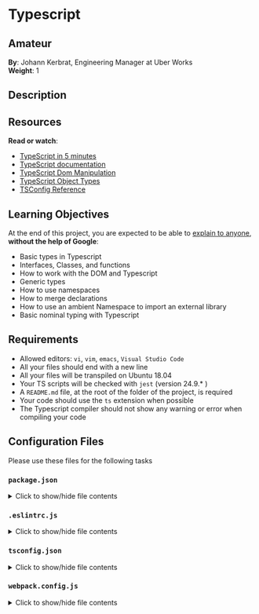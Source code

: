 # Typescript
## Amateur
**By**: Johann Kerbrat, Engineering Manager at Uber Works  
**Weight**: 1

## Description

## Resources
**Read or watch**:
- [TypeScript in 5 minutes](https://intranet.hbtn.io/rltoken/JBobnOShA2LO-xxTJAyKtw)
- [TypeScript documentation](https://intranet.hbtn.io/rltoken/jWy0GemmKgkvZbvp3BoPrw)
- [TypeScript Dom Manipulation](https://intranet.hbtn.io/rltoken/qr9K-gPTaev_T-iNzRJyVg)
- [TypeScript Object Types](https://intranet.hbtn.io/rltoken/KHeDw9pp8j4jiQLU1tP0EA)
- [TSConfig Reference](https://intranet.hbtn.io/rltoken/NJjLYB-m5iBNZCpzkmdYew)

## Learning Objectives
At the end of this project, you are expected to be able to [explain to anyone](https://intranet.hbtn.io/rltoken/oMJ6EN2QFDVJtFA6uU4f8Q), **without the help of Google**:
- Basic types in Typescript
- Interfaces, Classes, and functions
- How to work with the DOM and Typescript
- Generic types
- How to use namespaces
- How to merge declarations
- How to use an ambient Namespace to import an external library
- Basic nominal typing with Typescript

## Requirements
- Allowed editors: `vi`, `vim`, `emacs`, `Visual Studio Code`
- All your files should end with a new line
- All your files will be transpiled on Ubuntu 18.04
- Your TS scripts will be checked with `jest` (version 24.9.* )
- A `README.md` file, at the root of the folder of the project, is required
- Your code should use the `ts` extension when possible
- The Typescript compiler should not show any warning or error when compiling your code

## Configuration Files
Please use these files for the following tasks

### `package.json`
<details>
<summary>Click to show/hide file contents</summary>
```json
{
  "name": "typescript_dependencies",
  "version": "1.0.0",
  "description": "",
  "main": "index.js",
  "mode": "development",
  "scripts": {
    "start-dev": "webpack-dev-server",
    "build": "webpack",
    "test": "jest"
  },
  "keywords": [],
  "author": "",
  "license": "ISC",
  "devDependencies": {
    "@babel/plugin-proposal-export-default-from": "^7.18.10",
    "@babel/preset-typescript": "^7.22.15",
    "@types/jest": "^29.5.5",
    "eslint": "^9.24.0",
    "@typescript-eslint/eslint-plugin": "^8.29.1",
    "@typescript-eslint/parser": "^8.29.1",
    "clean-webpack-plugin": "^4.0.0",
    "fork-ts-checker-webpack-plugin": "^9.0.0",
    "html-webpack-plugin": "^5.5.3",
    "jest": "^29.7.0",
    "source-map": "^0.7.4",
    "ts-jest": "^29.1.1",
    "ts-loader": "^9.4.4",
    "typescript": "^4.9.5",
    "webpack": "^5.88.2",
    "webpack-cli": "^5.1.4",
    "webpack-dev-server": "^4.15.1"
  }
}
```
</details>

### `.eslintrc.js`
<details>
<summary>Click to show/hide file contents</summary>
```javascript
module.exports =  {
  parser:  '@typescript-eslint/parser',
  extends:  [
    'plugin:@typescript-eslint/recommended',  // Uses the recommended rules from @typescript-eslint/eslint-plugin
  ],
  parserOptions:  {
    ecmaVersion:  2020,
    sourceType:  'module',
    project: './tsconfig.json'
  },
  rules:  {
  },
}
```
</details>

### `tsconfig.json`
<details>
<summary>Click to show/hide file contents</summary>
```json
{
  "compilerOptions": {
    "outDir": "./dist/",
    "sourceMap": true,
    "noImplicitAny": true,
    "module": "es6",
    "target": "es5",
    "allowJs": true,
    "moduleResolution": "node",
    "skipLibCheck": true,
    "esModuleInterop": true,
    "forceConsistentCasingInFileNames": true,
    "lib": ["ES2020", "DOM"],
    "strict": true
  }
}
```
</details>

### `webpack.config.js`
<details>
<summary>Click to show/hide file contents</summary>
```javascript
const path = require("path");
const HtmlWebpackPlugin = require('html-webpack-plugin');
const { CleanWebpackPlugin } = require('clean-webpack-plugin');
const ForkTsCheckerWebpackPlugin = require('fork-ts-checker-webpack-plugin');

module.exports = {
  mode: "development",
  entry: "./js/main.ts",
  devtool: "inline-source-map",
  module: {
    rules: [
      {
        test: /\.tsx?$/,
        loader: 'ts-loader',
        options: {
          transpileOnly: true
        }
      }
    ]
  },
  resolve: {
    extensions: [".tsx", ".ts", ".js"]
  },
  devServer: {
    static: {
      directory: path.join(__dirname, 'dist'),
    },
    open: true,
    port: 8080,
  },
  plugins: [
    new ForkTsCheckerWebpackPlugin(),
    new CleanWebpackPlugin(),
    new HtmlWebpackPlugin({
      title: "Development"
    })
  ],
  output: {
    filename: "bundle.js",
    path: path.resolve(__dirname, "dist")
  }
};
```
</details>

## Tasks

### 0. Creating an interface for a student
Copy the following configuration files (provided above) into the `task_0` directory: `package.json`, `.eslintrc.js`, `tsconfig.json`, `webpack.config.js`

Write your code in the `js/main.ts` file:
- Write an interface named `Student` that accepts the following elements:
  - `firstName`: string
  - `lastName`: string
  - `age`: number
  - `location`: string
- Create 2 students variables called `student1` and `student2` and store them into an array named `studentsList`
- Using Vanilla Javascript, render a table and for each elements in the array, append a new row to the table
- Each row should contain the first name of the student and the location

**Requirements**:
- When running, Webpack should return `No type errors found`.
- Every variable should use TypeScript when possible.

**Repo**:
- GitHub repository: `holbertonschool-web_react`
- Directory: `TypeScript`
- File: `task_0/js/main.ts`, `task_0/package.json`, `task_0/.eslintrc.js`, `task_0/tsconfig.json`, `task_0/webpack.config.js`

### 1. Let's build a Teacher interface
Create a directory `task_1` and copy these configuration files into this folder: `package.json`, `tsconfig.json`, `webpack.config.js`

Write your code in the `js/main.ts` file:
- Write an interface named `Teacher` that accepts the following elements:
  - `firstName`: string - can only be set during initialization of an object of this interface
  - `lastName`: string - can only be set during initialization of an object of this interface
  - `fullTimeEmployee`: boolean
  - `yearsOfExperience`: number - optional
  - `location`: string
  - Add the possibility to add any attribute to the `Teacher` object like `contract(boolean)` without specifying the name of the attribute:
    - Property should be a string
    - Type of this property can be anything

**Requirements**:
- When running, Webpack should return `No type errors found`.
- Every variable should use TypeScript when possible.

**Example**:
```typescript
const teacher3: Teacher = {
  firstName: 'John',
  fullTimeEmployee: false,
  lastName: 'Doe',
  location: 'London',
  contract: false,
};
console.log(teacher3);
// should print
// Object
// contract: false
// firstName: "John"
// fullTimeEmployee: false
// lastName: "Doe"
// location: "London"
```

**Repo**:
- GitHub repository: `holbertonschool-web_react`
- Directory: `TypeScript`
- File: `task_1/js/main.ts`, `task_1/webpack.config.js`, `task_1/tsconfig.json`, `task_1/package.json`

### 2. Extending the Teacher class
Write an interface named `Directors` that extends `Teacher`. It requires an attribute named `numberOfReports(number)`

**Example**:
```typescript
const director1: Directors = {
  firstName: 'John',
  lastName: 'Doe',
  location: 'London',
  fullTimeEmployee: true,
  numberOfReports: 17,
};
console.log(director1);
// should print
// Object
// firstName: "John"
// fullTimeEmployee: true
// lastName: "Doe"
// location: "London"
// numberOfReports: 17
```

**Repo**:
- GitHub repository: `holbertonschool-web_react`
- Directory: `TypeScript`
- File: `task_1/js/main.ts`

### 3. Printing teachers
Write a function `printTeacher`:
- It accepts two arguments `firstName` and `lastName`
- It returns the first letter of the `firstName` and the full `lastName`
- Example: `printTeacher("John", "Doe") -> J. Doe`
- Write an interface for the function named `printTeacherFunction`.

**Repo**:
- GitHub repository: `holbertonschool-web_react`
- Directory: `TypeScript`
- File: `task_1/js/main.ts`

### 4. Writing a class
Write a Class named `StudentClass`:
- The constructor accepts `firstName(string)` and `lastName(string)` arguments
- The class has a method named `workOnHomework` that return the string `Currently working`
- The class has a method named `displayName`. It returns the `firstName` of the student
- The constructor of the class should be described through an Interface
- The class should be described through an Interface

**Requirements**:
- You can reuse the Webpack configuration from the previous exercise to compile the code.
- When running `npm run build`, no TypeScript error should be displayed.
- Every variable should use TypeScript when possible.

**Repo**:
- GitHub repository: `holbertonschool-web_react`
- Directory: `TypeScript`
- File: `task_1/js/main.ts`

### 5. Advanced types Part 1
Create the `DirectorInterface` interface with the 3 expected methods:
- `workFromHome()` returning a string
- `getCoffeeBreak()` returning a string
- `workDirectorTasks()` returning a string

Create the `TeacherInterface` interface with the 3 expected methods:
- `workFromHome()` returning a string
- `getCoffeeBreak()` returning a string
- `workTeacherTasks()` returning a string

Create a class `Director` that will implement `DirectorInterface`
- `workFromHome` should return the string `Working from home`
- `getCoffeeBreak` should return the string `Getting a coffee break`
- `workDirectorTasks` should return the string `Getting to director tasks`

Create a class `Teacher` that will implement `TeacherInterface`
- `workFromHome` should return the string `Cannot work from home`
- `getCoffeeBreak` should return the string `Cannot have a break`
- `workTeacherTasks` should return the string `Getting to work`

Create a function `createEmployee` with the following requirements:
- It can return either a `Director` or a `Teacher` instance
- It accepts 1 argument: `salary` (either number or string)
- If `salary` is a number and less than 500 - It should return a new `Teacher`. Otherwise it should return a `Director`

**Expected result**:
```typescript
console.log(createEmployee(200));
Teacher
console.log(createEmployee(1000));
Director
console.log(createEmployee('$500'));
Director
```

**Repo**:
- GitHub repository: `holbertonschool-web_react`
- Directory: `TypeScript`
- File: `task_2/js/main.ts`, `task_2/webpack.config.js`, `task_2/tsconfig.json`, `task_2/package.json`

### 6. Creating functions specific to employees
Write a function `isDirector`:
- It accepts `employee` as an argument
- It will be used as a type predicate and if the employee is a director

Write a function `executeWork`:
- It accepts `employee` as an argument
- If the employee is a `Director`, it will call `workDirectorTasks`
- If the employee is a `Teacher`, it will call `workTeacherTasks`

**Expected result**:
```typescript
executeWork(createEmployee(200));
Getting to work
executeWork(createEmployee(1000));
Getting to director tasks
```

**Repo**:
- GitHub repository: `holbertonschool-web_react`
- Directory: `TypeScript`
- File: `task_2/js/main.ts`

### 7. String literal types
Write a String literal type named `Subjects` allowing a variable to have the value `Math` or `History` only. Write a function named `teachClass`:
- It takes `todayClass` as an argument
- It will return the string `Teaching Math` if `todayClass` is `Math`
- It will return the string `Teaching History` if `todayClass` is `History`

**Expected result**:
```typescript
teachClass('Math');
Teaching Math
teachClass('History');
Teaching History
```

**Repo**:
- GitHub repository: `holbertonschool-web_react`
- Directory: `TypeScript`
- File: `task_2/js/main.ts`

### 8. Ambient Namespaces
Create a directory called `task_3` and copy these configuration files into it: `package.json`, `webpack.config.js`, `tsconfig.json`.

The first part will require that you build an interface and a type. Inside a file named `interface.ts`:
- Create a type `RowID` and set it equal to `number`
- Create an interface `RowElement` that contains these 3 fields:
  - `firstName`: `string`
  - `lastName`: `string`
  - `age?`: `number`

You are building the next part of the application architecture. The goal is to save the entities to a database. Because of time constraints, you can’t write a connector to the database, and you decided to download a library called `crud.js`. Copy this file into the `task_3/js` directory.

**Here it is**:
```javascript
export function insertRow(row) {
  console.log('Insert row', row);
  return Math.floor(Math.random() * Math.floor(1000));
}

export function deleteRow(rowId) {
  console.log('Delete row id', rowId);
  return;
}

export function updateRow(rowId, row) {
  console.log(`Update row ${rowId}`, row);
  return rowId;
}
```

Write an ambient file within `task_3/js`, named `crud.d.ts` containing the type declarations for each crud function. At the top of the file import `RowID` and `RowElement` from `interface.ts`.

In `main.ts`:
- At the top of the file create a [triple slash directive](https://intranet.hbtn.io/rltoken/GyTOcj0Pv_F78O7YdlvZNQ) that includes all the dependencies from `crud.d.ts`
- Import the `rowID` type and `rowElement` from `interface.ts`
- Import everything from `crud.js` as `CRUD`
- Create an object called `row` with the type `RowElement` with the fields set to these values:
  - `firstName`: `Guillaume`
  - `lastName`: `Salva`
- Create a `const` variable named `newRowID` with the type `RowID` and assign the value the `insertRow` command.
- Next, create a `const` variable named `updatedRow` with the type `RowElement` and update `row` with an `age` field set to `23`
- Finally, call the `updateRow` and `deleteRow` commands.

**Expected result**:
```typescript
const obj = {firstName: "Guillaume", lastName: "Salva"};
CRUD.insertRow(obj)
// Insert row {firstName: "Guillaume", lastName: "Salva"}

const updatedRow: RowElement = { firstName: "Guillaume", lastName: "Salva", age: 23 };
CRUD.updateRow(newRowID, updatedRow);
// Update row 125 {firstName: "Guillaume", lastName: "Salva", age: 23}

CRUD.deleteRow(125);
// Delete row id 125
```

**Requirements**:
- When running `npm run build`, no TypeScript error should be displayed.
- Every variable should use TypeScript when possible.
- The main file and the ambient file should both import the types defined in the interface file.
- You can easily test your ambient file by looking at the intellisense of your IDE when using the 3rd party functions.

**Repo**:
- GitHub repository: `holbertonschool-web_react`
- Directory: `TypeScript`
- File: `task_3/js/main.ts`, `task_3/js/interface.ts`, `task_3/js/crud.d.ts`

### 9. Namespace & Declaration merging
Create a new directory `task_4`:

In `task_4/js/subjects`:
- Create a file `Teacher.ts` and write a `Teacher` interface in a namespace named `Subjects`.
  - The interface requires `firstName` and `lastName` as string
- Create a file `Subject.ts` and write a `Subject` class in the same namespace named `Subjects`.
  - The class has one attribute `teacher` that implements the `Teacher` interface
  - The class has one setter method `setTeacher` that accepts a `teacher` in argument (and as setter, set the instance attribute `teacher` with it)
- Create a file `Cpp.ts` and make the following modifications in the same namespace.
  - Using declaration merging, add a new optional attribute `experienceTeachingC` (number) to the `Teacher` interface
  - Create a class `Cpp` extending from `Subject`
  - Write a method named `getRequirements` that will return a string `Here is the list of requirements for Cpp`
  - Write a method named `getAvailableTeacher` that will return a string `Available Teacher: <first name of teacher>`
  - If the teacher doesn’t have any experience in teaching C, then the method should return a string `No available teacher`
- Create a file `React.ts` and write a `React Class` in the same namespace.
  - Add a new attribute `experienceTeachingReact?` (number) to the `Teacher` interface
  - In the class, write a method named `getRequirements` that will return a string `Here is the list of requirements for React`
  - Write a method named `getAvailableTeacher` that will return a string `Available Teacher: <first name of teacher>`
  - If the teacher doesn’t have any experience in teaching React, then the method should return a string `No available teacher`
- Create a file `Java.ts` and write a `Java Class` in the same namespace.
  - Add a new attribute `experienceTeachingJava?` (number) to the `Teacher` interface
  - In the class, write a method named `getRequirements` that will return a string `Here is the list of requirements for Java`
  - Write a method named `getAvailableTeacher` that will return a string `Available Teacher: <first name of teacher>`
  - If the teacher doesn’t have any experience in teaching Java, then the method should return a string `No available teacher`

**Repo**:
- GitHub repository: `holbertonschool-web_react`
- Directory: `TypeScript`
- File: `task_4/package.json`, `task_4/tsconfig.json`, `task_4/js/subjects/Cpp.ts`, `task_4/js/subjects/Java.ts`, `task_4/js/subjects/React.ts`, `task_4/js/subjects/Subject.ts`, `task_4/js/subjects/Teacher.ts`

### 10. Brand convention & Nominal typing
Create a directory `task_5` and copy these configuration files into the root of `task_5`: `package.json`, `tsconfig.json`, `webpack.config.js`

Create two interfaces `MajorCredits` and `MinorCredits` in `task_5/js/main.ts`:
- Each interface defines a number named `credits`
- Add a brand property to each interface in order to uniquely identify each of them

Create two functions named `sumMajorCredits` and `sumMinorCredits` in `task_5/js/main.ts`:
- Each function takes two arguments `subject1` and `subject2`
- `sumMajorCredits` returns `MajorCredits` value and `sumMinorCredits` returns `MinorCredits` value
- Each function sums the credits of the two subjects

**Repo**:
- GitHub repository: `holbertonschool-web_react`
- Directory: `TypeScript`
- File: `task_5/js/main.ts`, `task_5/package.json`, `task_5/webpack.config.js`, `task_5/tsconfig.json`